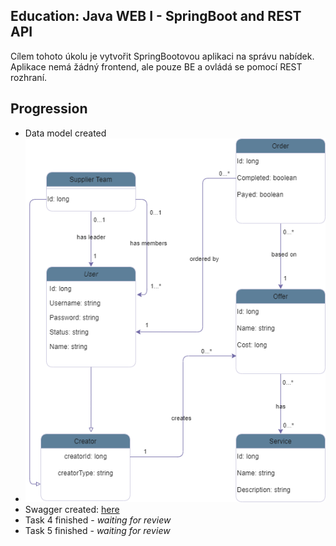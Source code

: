 ## Education: Java WEB I - SpringBoot and REST API

Cílem tohoto úkolu je vytvořit SpringBootovou aplikaci na správu nabídek.
Aplikace nemá žádný frontend, ale pouze BE a ovládá se pomocí REST rozhraní.

## Progression

- Data model created
- ![image](./documentation/education-java-spring-fv.png)
- Swagger created: [here](documentation/openapi3_0.yaml)
- Task 4 finished - *waiting for review*
- Task 5 finished - *waiting for review*
